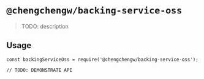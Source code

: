 # `@chengchengw/backing-service-oss`

> TODO: description

## Usage

```
const backingServiceOss = require('@chengchengw/backing-service-oss');

// TODO: DEMONSTRATE API
```
